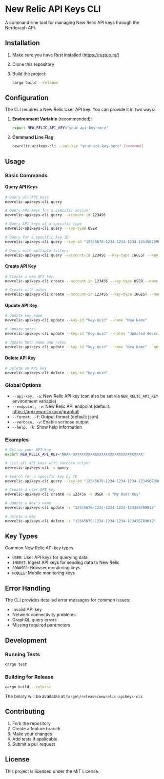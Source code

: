 # New Relic API Keys CLI

A command-line tool for managing New Relic API keys through the Nerdgraph API.

## Installation

1. Make sure you have Rust installed (<https://rustup.rs/>)
2. Clone this repository
3. Build the project:

   ```bash
   cargo build --release
   ```

## Configuration

The CLI requires a New Relic User API key. You can provide it in two ways:

1. **Environment Variable** (recommended):

   ```bash
   export NEW_RELIC_API_KEY="your-api-key-here"
   ```

2. **Command Line Flag**:

   ```bash
   newrelic-apikeys-cli --api-key "your-api-key-here" [command]
   ```

## Usage

### Basic Commands

#### Query API Keys

```bash
# Query all API keys
newrelic-apikeys-cli query

# Query API keys for a specific account
newrelic-apikeys-cli query --account-id 123456

# Query API keys of a specific type
newrelic-apikeys-cli query --key-type USER

# Query for a specific key ID
newrelic-apikeys-cli query --key-id "12345678-1234-1234-1234-123456789012"

# Query with multiple filters
newrelic-apikeys-cli query --account-id 123456 --key-type INGEST --key-id "specific-key-id"
```

#### Create API Key

```bash
# Create a new API key
newrelic-apikeys-cli create --account-id 123456 --key-type USER --name "My API Key"

# Create with notes
newrelic-apikeys-cli create --account-id 123456 --key-type INGEST --name "Data Ingestion Key" --notes "For production data ingestion"
```

#### Update API Key

```bash
# Update key name
newrelic-apikeys-cli update --key-id "key-uuid" --name "New Name"

# Update notes
newrelic-apikeys-cli update --key-id "key-uuid" --notes "Updated description"

# Update both name and notes
newrelic-apikeys-cli update --key-id "key-uuid" --name "New Name" --notes "New description"
```

#### Delete API Key

```bash
# Delete an API key
newrelic-apikeys-cli delete --key-id "key-uuid"
```

### Global Options

- `--api-key, -a`: New Relic API key (can also be set via `NEW_RELIC_API_KEY` environment variable)
- `--endpoint, -e`: New Relic API endpoint (default: <https://api.newrelic.com/graphql>)
- `--format, -f`: Output format (default: json)
- `--verbose, -v`: Enable verbose output
- `--help, -h`: Show help information

### Examples

```bash
# Set up your API key
export NEW_RELIC_API_KEY="NRAK-XXXXXXXXXXXXXXXXXXXXXXXXXXXXXXXX"

# List all API keys with verbose output
newrelic-apikeys-cli -v query

# Search for a specific key by ID
newrelic-apikeys-cli query --key-id "12345678-1234-1234-1234-123456789012"

# Create a user API key
newrelic-apikeys-cli create -a 123456 -k USER -n "My User Key"

# Update a key's name
newrelic-apikeys-cli update -k "12345678-1234-1234-1234-123456789012" -n "Updated Key Name"

# Delete a key
newrelic-apikeys-cli delete -k "12345678-1234-1234-1234-123456789012"
```

## Key Types

Common New Relic API key types:

- `USER`: User API keys for querying data
- `INGEST`: Ingest API keys for sending data to New Relic
- `BROWSER`: Browser monitoring keys
- `MOBILE`: Mobile monitoring keys

## Error Handling

The CLI provides detailed error messages for common issues:

- Invalid API key
- Network connectivity problems
- GraphQL query errors
- Missing required parameters

## Development

### Running Tests

```bash
cargo test
```

### Building for Release

```bash
cargo build --release
```

The binary will be available at `target/release/newrelic-apikeys-cli`

## Contributing

1. Fork the repository
2. Create a feature branch
3. Make your changes
4. Add tests if applicable
5. Submit a pull request

## License

This project is licensed under the MIT License.

